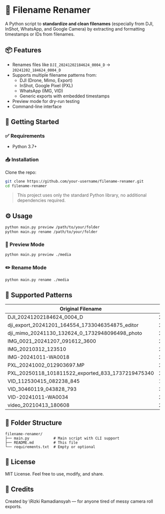 # 🧹 Filename Renamer

A Python script to **standardize and clean filenames** (especially from DJI, InShot, WhatsApp, and Google Camera) by extracting and formatting timestamps or IDs from filenames.

## 📦 Features

- Renames files like `DJI_20241202184624_0004_D` → `20241202_184624_0004_D`
- Supports multiple filename patterns from:
  - DJI (Drone, Mimo, Export)
  - InShot, Google Pixel (PXL)
  - WhatsApp (IMG, VID)
  - Generic exports with embedded timestamps
- Preview mode for dry-run testing
- Command-line interface

## 🚀 Getting Started

### ✅ Requirements

- Python 3.7+

### 📥 Installation

Clone the repo:

```bash
git clone https://github.com/your-username/filename-renamer.git
cd filename-renamer
````

> This project uses only the standard Python library, no additional dependencies required.

## ⚙️ Usage

```bash
python main.py preview /path/to/your/folder
python main.py rename /path/to/your/folder
```

### 🔎 Preview Mode

```bash
python main.py preview ./media
```

### ✏️ Rename Mode

```bash
python main.py rename ./media
```

## 🧠 Supported Patterns

| Original Filename                                      | Renamed Filename                                  |
| ------------------------------------------------------ | ------------------------------------------------- |
| DJI\_20241202184624\_0004\_D                           | 20241202\_184624\_0004\_D                         |
| dji\_export\_20241201\_164554\_1733046354875\_editor   | 20241201\_164554\_1733046354875                   |
| dji\_mimo\_20241130\_132624\_0\_1732948096498\_photo   | 20241130\_132624\_0\_1732948096498\_photo         |
| IMG\_0021\_20241207\_091612\_3600                      | 20241207\_091612\_3600                            |
| IMG\_20210312\_123510                                  | 20210312\_123510                                  |
| IMG-20241011-WA0018                                    | 20241011-WA0018                                   |
| PXL\_20241002\_012903697.MP                            | 20241002\_012903697.MP                            |
| PXL\_20250118\_101811522\_exported\_833\_1737219475340 | 20250118\_101811522\_exported\_833\_1737219475340 |
| VID\_112530415\_082238\_845                            | 112530415\_082238\_845                            |
| VID\_30460119\_043828\_793                             | 30460119\_043828\_793                             |
| VID-20241011-WA0034                                    | 20241011\_WA0034                                  |
| video\_20210413\_180608                                | 20210413\_180608                                  |

## 📂 Folder Structure

```
filename-renamer/
├── main.py           # Main script with CLI support
├── README.md         # This file
└── requirements.txt  # Empty or optional
```

## 📝 License

MIT License. Feel free to use, modify, and share.

## 🙏 Credits

Created by \Rizki Ramadiansyah — for anyone tired of messy camera roll exports.
